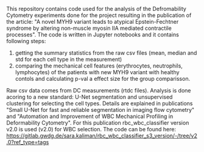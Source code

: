 This repository contains code used for the analysis of the Defromability Cytometry experiments done for the project resulting in the publication of the article: "A novel MYH9 variant leads to atypical Epstein-Fechtner syndrome by altering non-muscle myosin IIA mediated contractile processes". The code is written in Jupyter notebooks and it contains following steps:
  1) getting the summary statistics from the raw csv files (mean, median and std for each cell type in the measurement) 
  2) comparing the mechanical cell features (erythrocytes, neutrophils, lymphocytes) of the patients with new MYH9 variant with healthy contols and calculating p-val a effect size for the group comparisson.


Raw csv data comes from DC measurements (rtdc files). Analysis is done acoring to a new standard: U-Net segmentation and unsupervised clustering for selecting the cell types. Details are explained in publications "Small U-Net for fast and reliable segmentation in imaging flow cytometry" and "Automation and Improvement of WBC Mechanical Profiling in Deformability Cytometry".
For this publication rbc_wbc_classifier version v2.0 is used (v2.0) for WBC selection. The code can be found here:
https://gitlab.gwdg.de/sara.kaliman/rbc_wbc_classifier_s3_version/-/tree/v2.0?ref_type=tags
